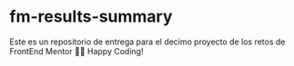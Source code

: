 # fm-results-summary
Este es un repositorio de entrega para el decimo proyecto de los retos de FrontEnd Mentor 👾🖖 Happy Coding!
